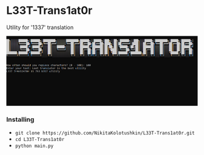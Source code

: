 # L33T-Trans1at0r
Utility for '1337' translation

![Screenshot](img/screenshot.jpg)

### Installing
+ ```git clone https://github.com/NikitaKolotushkin/L33T-Trans1at0r.git```
+ ```cd L33T-Trans1at0r```
+ ```python main.py```

